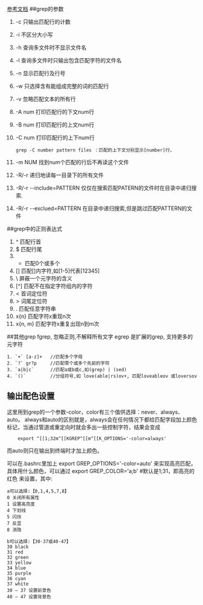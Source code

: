 [参考文档](http://www.cnblogs.com/dmcpxy/archive/2012/02/28/grep-normal-usage.html)
##grep的参数
1. -c 只输出匹配行的计数
2. -i 不区分大小写
3. -h 查询多文件时不显示文件名
4. -l 查询多文件时只输出包含匹配字符的文件名
5. -n 显示匹配行及行号
6. -w 只选择含有能组成完整的词的匹配行
7. -v 忽略匹配文本的所有行
8. -A num 打印匹配行的下文num行
9. -B num 打印匹配行的上文num行
10. -C num 打印匹配行的上下num行

		grep -C number pattern files ：匹配的上下文分别显示[number]行，
11. -m NUM 找到num个匹配的行后不再读这个文件
12. -R/-r 递归地读每一目录下的所有文件
13. -R/-r --include=PATTERN 仅仅在搜索匹配PATERN的文件时在目录中递归搜索.
14. -R/-r --exclued=PATTERN 在目录中递归搜索,但是跳过匹配PATTERN的文件

##grep中的正则表达式
1. ^ 匹配行首
2. $ 匹配行尾
3. * 匹配0个或多个
4. [] 匹配[]内字符,如[1-5]代表[12345]
5. \ 屏蔽一个元字符的含义
6. [^] 匹配不在指定字符组内的字符
7. \< 首词定位符
8. \> 词尾定位符
9. . 匹配任意字符串
10. x\{n\} 匹配字符x重现n次
11. x\{n, m\} 匹配字符x重复出现n到m次

##其他grep
fgrep, 忽略正则,不解释所有文字
egrep 是扩展的grep, 支持更多的元字符  
	
	1. `+` [a-z]+   //匹配多个字母
	2. `?` gr?p     //匹配零个或多个先前的字符
	3. `a|b|c`      //匹配a或b或c,如(grep) | (sed)
	4. `()`         //分组符号,如 love(able|rs)ov+, 匹配loveableov 或loversov
	
## 输出配色设置
这里用到grep的一个参数-color，color有三个值供选择：never、always、auto。
always和auto的区别就是，always会在任何情况下都给匹配字段加上颜色标记，当通过管道或重定向时就会多出一些控制字符，结果会变成

		export ^[[1;32m^[[KGREP^[[m^[[K_OPTIONS='-color=always'

而auto则只在输出到终端时才加上颜色。


可以在.bashrc里加上
export GREP_OPTIONS='-color=auto'
来实现高亮匹配，具体用什么颜色，可以通过
export GREP_COLOR='a;b' #默认是1;31，即高亮的红色
来设置，其中:

	a可以选择:【0,1,4,5,7,8】
	0 关闭所有属性
	1 设置高亮度
	4 下划线
	5 闪烁
	7 反显
	8 消隐

	b可以选择:【30-37或40-47】
	30 black
	31 red
	32 green
	33 yellow
	34 blue
	35 purple
	36 cyan
	37 white
	30 — 37 设置前景色
	40 — 47 设置背景色
	